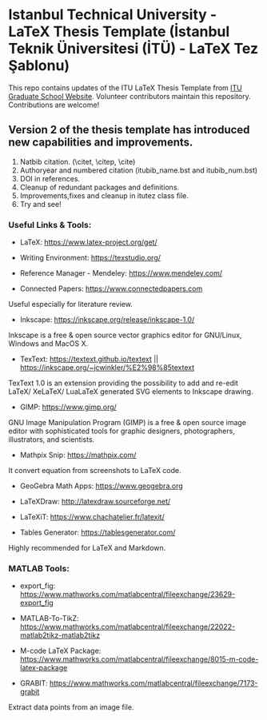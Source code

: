 # Istanbul Technical University - LaTeX Thesis Template (İstanbul Teknik Üniversitesi (İTÜ) - LaTeX Tez Şablonu)

This repo contains updates of the ITU LaTeX Thesis Template from [ITU Graduate School Website](https://lee.itu.edu.tr/ogrenciler/belgeler).
Volunteer contributors maintain this repository.
Contributions are welcome!

## Version 2 of the thesis template has introduced new capabilities and improvements.

1. Natbib citation. (\citet, \citep, \cite)
2. Authoryear and numbered citation (itubib_name.bst and itubib_num.bst)
3. DOI in references.
4. Cleanup of redundant packages and definitions.
5. Improvements,fixes and cleanup in itutez class file.
6. Try and see!

### Useful Links & Tools:

- LaTeX: <https://www.latex-project.org/get/>

- Writing Environment: <https://texstudio.org/>

- Reference Manager - Mendeley: <https://www.mendeley.com/>

- Connected Papers: <https://www.connectedpapers.com>

Useful especially for literature review.

- Inkscape: <https://inkscape.org/release/inkscape-1.0/>

Inkscape is a free & open source vector graphics editor for GNU/Linux, Windows and MacOS X.

- TexText: <https://textext.github.io/textext> || <https://inkscape.org/~jcwinkler/%E2%98%85textext>

TexText 1.0 is an extension providing the possibility to add and re-edit LaTeX/ XeLaTeX/ LuaLaTeX generated SVG elements to Inkscape drawing.

- GIMP: <https://www.gimp.org/>

GNU Image Manipulation Program (GIMP) is a free & open source image editor with sophisticated tools for graphic designers, photographers, illustrators, and scientists.

- Mathpix Snip: <https://mathpix.com/>

It convert equation from screenshots to LaTeX code.

- GeoGebra Math Apps: <https://www.geogebra.org>

- LaTeXDraw: <http://latexdraw.sourceforge.net/>

- LaTeXiT: <https://www.chachatelier.fr/latexit/>

- Tables Generator: <https://tablesgenerator.com/>

Highly recommended for LaTeX and Markdown.



### MATLAB Tools:

- export_fig: <https://www.mathworks.com/matlabcentral/fileexchange/23629-export_fig>

- MATLAB-To-TikZ: <https://www.mathworks.com/matlabcentral/fileexchange/22022-matlab2tikz-matlab2tikz>

- M-code LaTeX Package: <https://www.mathworks.com/matlabcentral/fileexchange/8015-m-code-latex-package>

- GRABIT: <https://www.mathworks.com/matlabcentral/fileexchange/7173-grabit>

Extract data points from an image file.
